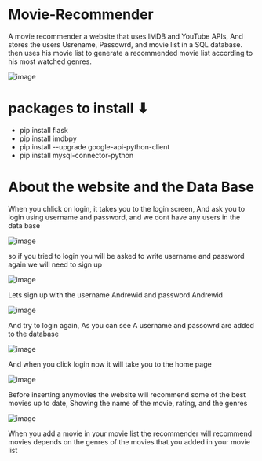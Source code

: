 # Movie-Recommender
A movie recommender a website that uses IMDB and YouTube APIs, And stores the users Usrename, Passowrd, and movie list in a SQL database. then uses his movie list to generate a recommended movie list according to his most watched genres.

![image](https://user-images.githubusercontent.com/97995173/215014937-91e47e81-62c0-438d-8221-45119b5b36ff.png)


# packages to install ⬇
- pip install flask
- pip install imdbpy
- pip install --upgrade google-api-python-client
- pip install mysql-connector-python

# About the website and the Data Base 
When you chlick on login, it takes you to the login screen, And ask you to login using username and password, and we dont have any users in the data base

![image](https://user-images.githubusercontent.com/97995173/215023079-8ad01ab7-5db1-46f7-91f4-725a2f13494b.png)

so if you tried to login you will be asked to write username and password again we will need to sign up

![image](https://user-images.githubusercontent.com/97995173/215023274-8460c449-cef7-43e5-9e8e-7ae9cbab0c3a.png)

Lets sign up with the username Andrewid and password Andrewid 

![image](https://user-images.githubusercontent.com/97995173/215023457-8785fa3f-43e6-4b85-89b8-1c9c76728dd9.png)

And try to login again, As you can see A username and passowrd are added to the database 

![image](https://user-images.githubusercontent.com/97995173/215023786-b7abfaa9-7793-4e43-9a1d-2d6922b1f656.png)

And when you click login now it will take you to the home page 

![image](https://user-images.githubusercontent.com/97995173/215023841-702dded9-3fe6-4d43-bc24-ed39d4cd5852.png)

Before inserting anymovies the website will recommend some of the best movies up to date, Showing the name of the movie, rating, and the genres

![image](https://user-images.githubusercontent.com/97995173/215024197-545b04cd-8498-4c7b-9dac-2f5f0076821e.png)

When you add a movie in your movie list the recommender will recommend movies depends on the genres of the movies that you added in your movie list 




